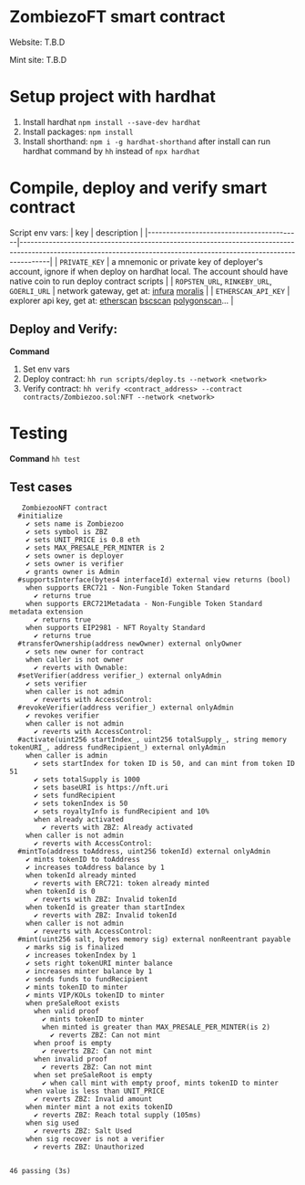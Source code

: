 # ZombiezoFT smart contract

Website: T.B.D

Mint site: T.B.D

# Setup project with hardhat

1. Install hardhat `npm install --save-dev hardhat`
2. Install packages: `npm install`
3. Install shorthand: `npm i -g hardhat-shorthand` after install can run hardhat command by `hh` instead of `npx hardhat`

# Compile, deploy and verify smart contract

Script env vars:
  | key                                      | description                                                                                                                                                        |
|------------------------------------------|--------------------------------------------------------------------------------------------------------------------------------------------------------------------|
| `PRIVATE_KEY`                            | a mnemonic or private key of deployer's account, ignore if when deploy on hardhat local. The account should have native coin to run deploy contract scripts                     |
| `ROPSTEN_URL`, `RINKEBY_URL`, `GOERLI_URL` | network gateway, get at: [infura](https://infura.io/) [moralis](https://moralis.io/)                                                                               |
| `ETHERSCAN_API_KEY`                      | explorer api key, get at:  [etherscan](https://etherscan.io/myapikey) [bscscan](https://bscscan.com/myapikey) [polygonscan](https://polygonscan.com/myapikey)... |

## Deploy and Verify:

**Command**
1. Set env vars
2. Deploy contract: `hh run scripts/deploy.ts --network <network>`
3. Verify contract: `hh verify <contract_address> --contract contracts/Zombiezoo.sol:NFT --network <network>`

# Testing

**Command**
  `hh test`

## Test cases
  ```
     ZombiezooNFT contract
    #initialize
      ✔ sets name is Zombiezoo
      ✔ sets symbol is ZBZ
      ✔ sets UNIT_PRICE is 0.8 eth
      ✔ sets MAX_PRESALE_PER_MINTER is 2
      ✔ sets owner is deployer
      ✔ sets owner is verifier
      ✔ grants owner is Admin
    #supportsInterface(bytes4 interfaceId) external view returns (bool)
      when supports ERC721 - Non-Fungible Token Standard
        ✔ returns true
      when supports ERC721Metadata - Non-Fungible Token Standard metadata extension
        ✔ returns true
      when supports EIP2981 - NFT Royalty Standard
        ✔ returns true
    #transferOwnership(address newOwner) external onlyOwner
      ✔ sets new owner for contract
      when caller is not owner
        ✔ reverts with Ownable:
    #setVerifier(address verifier_) external onlyAdmin
      ✔ sets verifier
      when caller is not admin
        ✔ reverts with AccessControl:
    #revokeVerifier(address verifier_) external onlyAdmin
      ✔ revokes verifier
      when caller is not admin
        ✔ reverts with AccessControl:
    #activate(uint256 startIndex_, uint256 totalSupply_, string memory tokenURI_, address fundRecipient_) external onlyAdmin
      when caller is admin
        ✔ sets startIndex for token ID is 50, and can mint from token ID 51
        ✔ sets totalSupply is 1000
        ✔ sets baseURI is https://nft.uri
        ✔ sets fundRecipient
        ✔ sets tokenIndex is 50
        ✔ sets royaltyInfo is fundRecipient and 10%
        when already activated
          ✔ reverts with ZBZ: Already activated
      when caller is not admin
        ✔ reverts with AccessControl:
    #mintTo(address toAddress, uint256 tokenId) external onlyAdmin
      ✔ mints tokenID to toAddress
      ✔ increases toAddress balance by 1
      when tokenId already minted
        ✔ reverts with ERC721: token already minted
      when tokenId is 0
        ✔ reverts with ZBZ: Invalid tokenId
      when tokenId is greater than startIndex
        ✔ reverts with ZBZ: Invalid tokenId
      when caller is not admin
        ✔ reverts with AccessControl:
    #mint(uint256 salt, bytes memory sig) external nonReentrant payable
      ✔ marks sig is finalized
      ✔ increases tokenIndex by 1
      ✔ sets right tokenURI minter balance
      ✔ increases minter balance by 1
      ✔ sends funds to fundRecipient
      ✔ mints tokenID to minter
      ✔ mints VIP/KOLs tokenID to minter
      when preSaleRoot exists
        when valid proof
          ✔ mints tokenID to minter
          when minted is greater than MAX_PRESALE_PER_MINTER(is 2)
            ✔ reverts ZBZ: Can not mint
        when proof is empty
          ✔ reverts ZBZ: Can not mint
        when invalid proof
          ✔ reverts ZBZ: Can not mint
        when set preSaleRoot is empty
          ✔ when call mint with empty proof, mints tokenID to minter
      when value is less than UNIT_PRICE
        ✔ reverts ZBZ: Invalid amount
      when minter mint a not exits tokenID
        ✔ reverts ZBZ: Reach total supply (105ms)
      when sig used
        ✔ reverts ZBZ: Salt Used
      when sig recover is not a verifier
        ✔ reverts ZBZ: Unauthorized


  46 passing (3s)

  ```
